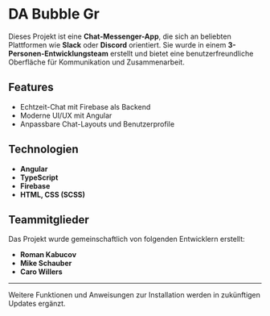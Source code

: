 # DA Bubble Gr  

Dieses Projekt ist eine **Chat-Messenger-App**, die sich an beliebten Plattformen wie **Slack** oder **Discord** orientiert. Sie wurde in einem **3-Personen-Entwicklungsteam** erstellt und bietet eine benutzerfreundliche Oberfläche für Kommunikation und Zusammenarbeit.  

## Features  
- Echtzeit-Chat mit Firebase als Backend  
- Moderne UI/UX mit Angular  
- Anpassbare Chat-Layouts und Benutzerprofile  

## Technologien  
- **Angular**  
- **TypeScript**  
- **Firebase**  
- **HTML, CSS (SCSS)**  

## Teammitglieder  
Das Projekt wurde gemeinschaftlich von folgenden Entwicklern erstellt:  
- **Roman Kabucov**  
- **Mike Schauber**  
- **Caro Willers**  

---

Weitere Funktionen und Anweisungen zur Installation werden in zukünftigen Updates ergänzt.  
